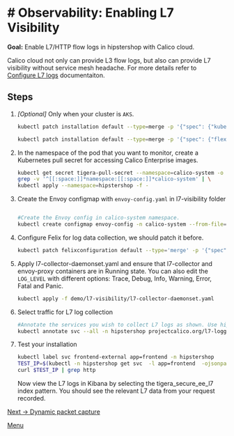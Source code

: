 # # Observability: Enabling L7 Visibility 

**Goal:** Enable L7/HTTP flow logs in hipstershop with Calico cloud.

Calico cloud not only can provide L3 flow logs, but also can provide L7 visibility without service mesh headache. 
For more details refer to [Configure L7 logs](https://docs.tigera.io/v3.9/visibility/elastic/l7/configure) documentaiton.

## Steps

1. *[Optional]* Only when your cluster is `AKS`.

   ```bash
   kubectl patch installation default --type=merge -p '{"spec": {"kubernetesProvider": "AKS"}}'

   kubectl patch installation default --type=merge -p '{"spec": {"flexVolumePath": "/etc/kubernetes/volumeplugins/"}}'
   ```


2. In the namespace of the pod that you want to monitor, create a Kubernetes pull secret for accessing Calico Enterprise images. 
    ```bash
   kubectl get secret tigera-pull-secret --namespace=calico-system -o yaml | \
   grep -v '^[[:space:]]*namespace:[[:space:]]*calico-system' | \
   kubectl apply --namespace=hipstershop -f -
   ```

3. Create the Envoy configmap with `envoy-config.yaml` in l7-visibility folder

    ```bash
    
    #Create the Envoy config in calico-system namespace.
    kubectl create configmap envoy-config -n calico-system --from-file=demo/l7-visibility/envoy-config.yaml

    ```
    
4. Configure Felix for log data collection, we should patch it before.
    
    ```bash
    kubectl patch felixconfiguration default --type='merge' -p '{"spec":{"policySyncPathPrefix":"/var/run/nodeagent"}}'
    ```


5. Apply l7-collector-daemonset.yaml and ensure that l7-collector and envoy-proxy containers are in Running state. You can also edit the `LOG_LEVEL` with different options: Trace, Debug, Info, Warning, Error, Fatal and Panic.

   ```bash
   kubectl apply -f demo/l7-visibility/l7-collector-daemonset.yaml
   ```

6. Select traffic for L7 log collection

   ```bash
   #Annotate the services you wish to collect L7 logs as shown. Use hipstershop as example
   kubectl annotate svc --all -n hipstershop projectcalico.org/l7-logging=true
   ```


7. Test your installation
   ```bash
   kubectl label svc frontend-external app=frontend -n hipstershop 
   TEST_IP=$(kubectl -n hipstershop get svc  -l app=frontend  -ojsonpath='{.items[0].status.loadBalancer.ingress[0].hostname}')
   curl $TEST_IP | grep http
   ```
  
   Now view the L7 logs in Kibana by selecting the tigera_secure_ee_l7 index pattern. You should see the relevant L7 data from your request recorded.    

[Next -> Dynamic packet capture](modules/dynamic-packet-capture.md) 

[Menu](../README.md)

